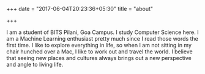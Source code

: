 +++
date = "2017-06-04T20:23:36+05:30"
title = "about"

+++

I am a student of BITS Pilani, Goa Campus. I study Computer Science here. I am a Machine Learning enthusiast pretty much since I read those words the first time. I like to explore everything in life, so when I am not sitting in my chair hunched over a Mac,
I like to work out and travel the world. I believe that seeing new places and cultures always brings out a new perspective and angle to living life.
